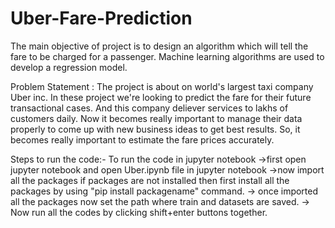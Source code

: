 # Uber-Fare-Prediction

The main objective of project is to design an algorithm which will tell the fare to be charged for a passenger. Machine learning algorithms are used to develop a regression model.

Problem Statement : The project is about on world's largest taxi company Uber inc. In these project we're looking to predict the fare for their future transactional cases. And this company deliever services to lakhs of customers daily. Now it becomes really important to manage their data properly to come up with new business ideas to get best results. So, it becomes really important to estimate the fare prices accurately.



Steps to run the code:-
 To run the code in jupyter notebook
	->first open jupyter notebook and open Uber.ipynb file in jupyter notebook
	->now import all the packages if packages are not installed then first install all the packages by using "pip install packagename" command.
	-> once imported all the packages now set the path where train and datasets are saved.
	-> Now run all the codes by clicking shift+enter buttons together.
